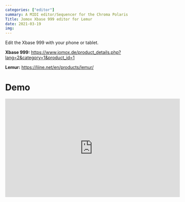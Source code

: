 ```yaml
---
categories: ["editor"]
summary: A MIDI editor/Sequencer for the Chroma Polaris
Title: Jomox Xbase 999 editor for Lemur
date: 2021-03-19
img:
---
```


Edit the Xbase 999 with your phone or tablet. 

**Xbase 999:** https://www.jomox.de/product_details.php?lang=2&category=1&product_id=1

**Lemur:** https://liine.net/en/products/lemur/

# Demo

<iframe width="560" height="315" src="https://www.youtube.com/embed/Wz_hP4VLxXs" title="YouTube video player" frameborder="0" allow="accelerometer; autoplay; clipboard-write; encrypted-media; gyroscope; picture-in-picture" allowfullscreen></iframe>